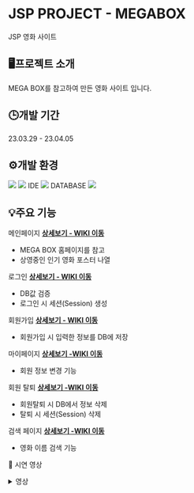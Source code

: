 # JSP PROJECT - MEGABOX
JSP 영화 사이트
## 🖥️프로젝트 소개
MEGA BOX를 참고하여 만든 영화 사이트 입니다.
## 🕒개발 기간
23.03.29 - 23.04.05
## ⚙️개발 환경 
<img src="https://img.shields.io/badge/java-007396?style=for-the-badge&logo=java&logoColor=white">
<img src="https://img.shields.io/badge/JDK SE 11-61DAFB?style=for-the-badge&logo=React&logoColor=black">
IDE <img src="https://img.shields.io/badge/Eclipse EE-1572B6?style=for-the-badge&logo=Css&logoColor=white">
DATABASE <img src="https://img.shields.io/badge/MySQL-6DB33F?style=for-the-badge&logo=Spring&logoColor=green">


## 💡주요 기능

메인페이지 [**상세보기 - WIKI 이동**](https://github.com/mejjjung/JSP-project/wiki/%EB%A9%94%EC%9D%B8-%ED%8E%98%EC%9D%B4%EC%A7%80)
- MEGA BOX 홈페이지를 참고
- 상영중인 인기 영화 포스터 나열

로그인 [**상세보기 - WIKI 이동**](https://github.com/mejjjung/JSP-project/wiki/%EB%A1%9C%EA%B7%B8%EC%9D%B8-%ED%8E%98%EC%9D%B4%EC%A7%80)
- DB값 검증
- 로그인 시 세션(Session) 생성

회원가입 [**상세보기 - WIKI 이동**](https://github.com/mejjjung/JSP-project/wiki/%ED%9A%8C%EC%9B%90%EA%B0%80%EC%9E%85-%ED%8E%98%EC%9D%B4%EC%A7%80)
- 회원가입 시 입력한 정보를 DB에 저장

마이페이지 [**상세보기 -WIKI 이동**](https://github.com/mejjjung/JSP-project/wiki/%ED%9A%8C%EC%9B%90-%EC%A0%95%EB%B3%B4-%EC%88%98%EC%A0%95-%ED%8E%98%EC%9D%B4%EC%A7%80)
- 회원 정보 변경 기능

회원 탈퇴 [**상세보기 -WIKI 이동**](https://github.com/mejjjung/JSP-project/wiki/%ED%9A%8C%EC%9B%90-%ED%83%88%ED%87%B4-%ED%8E%98%EC%9D%B4%EC%A7%80)
- 회원탈퇴 시 DB에서 정보 삭제
- 탈퇴 시 세션(Session) 삭제

검색 페이지 [**상세보기 -WIKI 이동**](https://github.com/mejjjung/JSP-project/wiki/%EC%98%81%ED%99%94-%EA%B2%80%EC%83%89-%ED%8E%98%EC%9D%B4%EC%A7%80)
- 영화 이름 검색 기능

🎥 시연 영상
<details>
<summary>영상</summary>
<div markdown="1">

https://user-images.githubusercontent.com/124986563/230128313-1243ca1a-7132-4530-8cbf-b3743545f668.mp4

</div>
</details>


